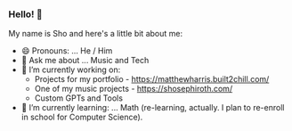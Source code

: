 ### Hello! 👋

My name is Sho and here's a little bit about me:

- 😄 Pronouns: ... He / Him
- 💬 Ask me about ... Music and Tech
- 🔭 I’m currently working on:
  - Projects for my portfolio - https://matthewharris.built2chill.com/
  - One of my music projects - https://shosephiroth.com/
  - Custom GPTs and Tools
- 🌱 I’m currently learning: ... Math (re-learning, actually. I plan to re-enroll in school for Computer Science).

<!--
**Mattx2k1/Mattx2k1** is a ✨ _special_ ✨ repository because its `README.md` (this file) appears on your GitHub profile.

Here are some ideas to get you started:

- 🔭 I’m currently working on ...
- 🌱 I’m currently learning ...
- 👯 I’m looking to collaborate on ...
- 🤔 I’m looking for help with ...
- 💬 Ask me about ...
- 📫 How to reach me: ...
- 😄 Pronouns: ...
- ⚡ Fun fact: ...
- 🌱 I’m currently learning: ... Math (re-learning actually. I plan to re-enroll in school for Computer Science.
- 👯 I’m looking to collaborate on: ... Front-End Development Projects and Music
- 💬 Ask me about: ... Making music, Astrology, Pokemon, Digimon
- ⚡ Fun fact: ...  I have three fur babies (cats but I love dogs too!)
-->
<!--
![Matthew Harris LC grad](https://user-images.githubusercontent.com/44537080/175759028-fe1d1d41-c76e-462d-a24c-0e096a1c6e99.jpg)
-->
